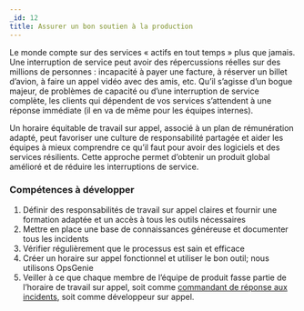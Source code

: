 ```yaml
---
_id: 12
title: Assurer un bon soutien à la production
---
```


Le monde compte sur des services « actifs en tout temps » plus que jamais. Une interruption de service peut avoir des répercussions réelles sur des millions de personnes : incapacité à payer une facture, à réserver un billet d’avion, à faire un appel vidéo avec des amis, etc. Qu’il s’agisse d’un bogue majeur, de problèmes de capacité ou d’une interruption de service complète, les clients qui dépendent de vos services s’attendent à une réponse immédiate (il en va de même pour les équipes internes).
 
Un horaire équitable de travail sur appel, associé à un plan de rémunération adapté, peut favoriser une culture de responsabilité partagée et aider les équipes à mieux comprendre ce qu’il faut pour avoir des logiciels et des services résilients. Cette approche permet d’obtenir un produit global amélioré et de réduire les interruptions de service.

<h3>Compétences à développer</h3>

1. Définir des responsabilités de travail sur appel claires et fournir une formation adaptée et un accès à tous les outils nécessaires
1. Mettre en place une base de connaissances généreuse et documenter tous les incidents
1. Vérifier régulièrement que le processus est sain et efficace
1. Créer un horaire sur appel fonctionnel et utiliser le bon outil; nous utilisons OpsGenie
1. Veiller à ce que chaque membre de l’équipe de produit fasse partie de l’horaire de travail sur appel, soit comme [commandant de réponse aux incidents](https://www.atlassian.com/fr/incident-management/incident-response/incident-commander), soit comme développeur sur appel.